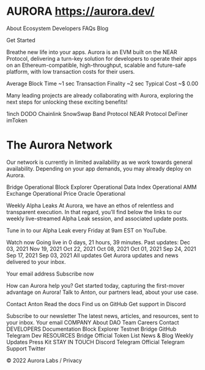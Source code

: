 # AURORA https://aurora.dev/

About
Ecosystem
Developers
FAQs
Blog

Get Started


Breathe new life into your apps.
Aurora is an EVM built on the NEAR Protocol, delivering a turn-key solution for developers to operate their apps on an Ethereum-compatible, high-throughput, scalable and future-safe platform, with low transaction costs for their users.

Average Block Time ~1 sec
Transaction Finality ~2 sec
Typical Cost ~$ 0.00





Many leading projects are already collaborating with Aurora, exploring the next steps for unlocking these exciting benefits!

1inch
DODO
Chainlink
SnowSwap
Band Protocol
NEAR Protocol
DeFiner
imToken

# The Aurora Network

Our network is currently in limited availability as we work towards general availability. Depending on your app demands, you may already deploy on Aurora.


Bridge
Operational
Block Explorer
Operational
Data Index
Operational
AMM Exchange
Operational
Price Oracle
Operational


Weekly Alpha Leaks
At Aurora, we have an ethos of relentless and transparent execution. In that regard, you’ll find below the links to our weekly live-streamed Alpha Leak session, and associated update posts.


Tune in to our Alpha Leak every Friday at 9am EST on YouTube.

Watch now
Going live in 0 days, 21 hours, 39 minutes.
Past updates:
Dec 03, 2021
Nov 19, 2021
Oct 22, 2021
Oct 08, 2021
Oct 01, 2021
Sep 24, 2021
Sep 17, 2021
Sep 03, 2021
All updates
Get Aurora updates and news delivered to your inbox.

Your email address
Subscribe now

How can Aurora help you?
Get started today, capturing the first-mover advantage on Aurora! Talk to Anton, our partners lead, about your use case.

Contact Anton
Read the docs
Find us on GitHub
Get support in Discord

Subscribe to our newsletter
The latest news, articles, and resources, sent to your inbox.
Your email
COMPANY
About
DAO
Team
Careers
Contact
DEVELOPERS
Documentation
Block Explorer
Testnet Bridge
GitHub
Telegram Dev
RESOURCES
Bridge
Official Token List
News & Blog
Weekly Updates
Press Kit
STAY IN TOUCH
Discord
Telegram Official
Telegram Support
Twitter


© 2022 Aurora Labs / Privacy

